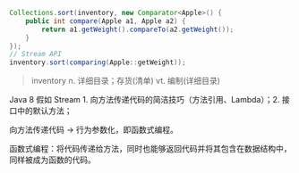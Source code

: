 ```java
Collections.sort(inventory, new Comparator<Apple>() {
    public int compare(Apple a1, Apple a2) {
        return a1.getWeight().compareTo(a2.getWeight());
    }
});
// Stream API
inventory.sort(comparing(Apple::getWeight));
```

> inventory n. 详细目录；存货(清单) vt. 编制(详细目录)

Java 8 假如 Stream 1. 向方法传递代码的简洁技巧（方法引用、Lambda）；2. 接口中的默认方法；

向方法传递代码 -> 行为参数化，即函数式编程。

函数式编程：将代码传递给方法，同时也能够返回代码并将其包含在数据结构中，同样被成为函数的代码。

